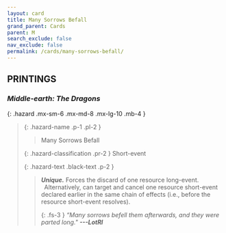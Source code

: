 ```yaml
---
layout: card
title: Many Sorrows Befall
grand_parent: Cards
parent: M
search_exclude: false
nav_exclude: false
permalink: /cards/many-sorrows-befall/
---
```


## PRINTINGS


### _Middle-earth: The Dragons_

{: .hazard .mx-sm-6 .mx-md-8 .mx-lg-10 .mb-4 }
> {: .hazard-name .p-1 .pl-2 }
> > <div class="hazard-mp"></div>
> > <div class="card-name">Many Sorrows Befall</div>
>
> {: .hazard-classification .pr-2 }
> Short-event
>
> {: .hazard-text .black-text .p-2 }
> > _**Unique.**_ Forces the discard of one resource long-event. <br>&ensp;Alternatively, can target and cancel one resource short-event declared earlier in the same chain of effects (i.e., before the resource short-event resolves). 
> > 
> > {: .fs-3 } 
> > _“Many sorrows befell them afterwards, and they were parted long."_ ***---&#65279;LotRI*** 
>
